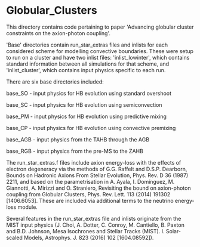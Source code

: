 # Globular_Clusters
This directory contains code pertaining to paper 'Advancing globular cluster constraints on the axion-photon coupling'.

'Base' directories contain run_star_extras files and inlists for each considered scheme for modelling convective boundaries. These were setup to run on a cluster and have two inlist files: 'inlist_lowinter', which contains standard information between all simulations for that scheme, and 'inlist_cluster', which contains input physics specific to each run.

There are six base directories included:
 
  base_SO - input physics for HB evolution using standard overshoot

  base_SC - input physics for HB evolution using semiconvection

  base_PM - input physics for HB evolution using predictive mixing

  base_CP - input physics for HB evolution using convective premixing

  base_AGB - input physics from the TAHB through the AGB

  base_RGB - input physics from the pre-MS to the ZAHB
  
The run_star_extras.f files include axion energy-loss with the effects of electron degeneracy via the methods of G.G. Raffelt and D.S.P. Dearborn, Bounds on Hadronic Axions From Stellar Evolution, Phys. Rev. D 36 (1987) 2211, and based on the parametrisation in A. Ayala, I. Domínguez, M. Giannotti, A. Mirizzi and O. Straniero, Revisiting the bound on axion-photon coupling from Globular Clusters, Phys. Rev. Lett. 113 (2014) 191302 [1406.6053]. These are included via additional terms to the neutrino energy-loss module. 

Several features in the run_star_extras file and inlists originate from the MIST input physics (J. Choi, A. Dotter, C. Conroy, M. Cantiello, B. Paxton and B.D. Johnson, Mesa Isochrones and Stellar Tracks (MIST). I. Solar-scaled Models, Astrophys. J. 823 (2016) 102 [1604.08592]).
